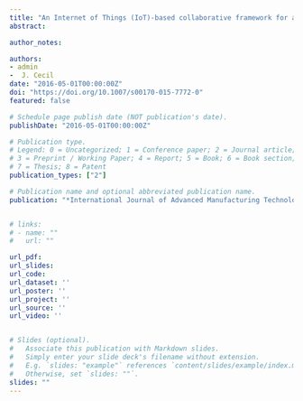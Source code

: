 ```yaml
---
title: "An Internet of Things (IoT)-based collaborative framework for advanced manufacturing"
abstract: 

author_notes:

authors:
- admin
-  J. Cecil
date: "2016-05-01T00:00:00Z"
doi: "https://doi.org/10.1007/s00170-015-7772-0"
featured: false

# Schedule page publish date (NOT publication's date).
publishDate: "2016-05-01T00:00:00Z"

# Publication type.
# Legend: 0 = Uncategorized; 1 = Conference paper; 2 = Journal article;
# 3 = Preprint / Working Paper; 4 = Report; 5 = Book; 6 = Book section;
# 7 = Thesis; 8 = Patent
publication_types: ["2"]

# Publication name and optional abbreviated publication name.
publication: "*International Journal of Advanced Manufacturing Technology, 84*:1141–1152"


# links:
# - name: ""
#   url: ""

url_pdf: 
url_slides:
url_code: 
url_dataset: ''
url_poster: ''
url_project: ''
url_source: ''
url_video: ''


# Slides (optional).
#   Associate this publication with Markdown slides.
#   Simply enter your slide deck's filename without extension.
#   E.g. `slides: "example"` references `content/slides/example/index.md`.
#   Otherwise, set `slides: ""`.
slides: ""
---
```

